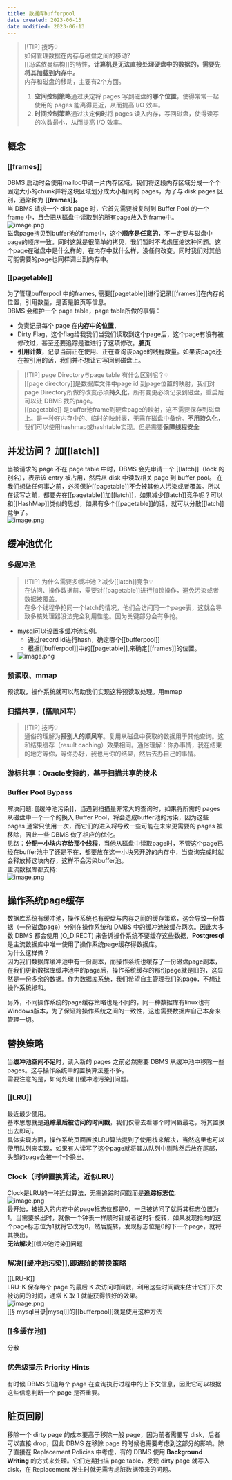 ```yaml
---
title: 数据库bufferpool
date created: 2023-06-13
date modified: 2023-06-13
---
```


> [!TIP] 技巧💡  
> 如何管理数据在内存与磁盘之间的移动?  
>  [[冯诺依曼结构]]的特性，**计算机是无法直接处理硬盘中的数据的，需要先将其加载到内存中。**  
>  内存和磁盘的移动，主要有2个方面。
>  1. **空间控制策略**通过决定将 pages 写到磁盘的**哪个位置**，使得常常一起使用的 pages 能离得更近，从而提高 I/O 效率。
>  2. **时间控制策略**通过决定**何时**将 pages 读入内存，写回磁盘，使得读写的次数最小，从而提高 I/O 效率。

## 概念

### [[frames]]

DBMS 启动时会使用malloc申请一片内存区域，我们将这段内存区域分成一个个固定大小的chunk并将这块区域划分成大小相同的 pages，为了与 disk pages 区别，通常称为 **[[frames]]。**  
当 DBMS 请求一个 disk page 时，它首先需要被复制到 Buffer Pool 的一个 frame 中，且会把从磁盘中读取到的所有page放入到frame中。  
![image.png](http://image.clickear.top/20230613165400.png)  
磁盘page拷贝到buffer池的frame中，这个**顺序是任意的**，不一定要与磁盘中page的顺序一致。同时这就是很简单的拷贝，我们暂时不考虑压缩这种问题。这个page在磁盘中是什么样的，在内存中就什么样，没任何改变。同时我们对其他可能需要的page也同样调出到内存中。

### [[pagetable]]

为了管理bufferpool 中的frames, 需要[[pagetable]]进行记录[[frames]]在内存的位置，引用数量，是否是脏页等信息。  
DBMS 会维护一个 page table，page table所做的事情：

- 负责记录每个 page 在**内存中的位置**，
- Dirty Flag，这个flag给我我们当我们读取到这个page后，这个page有没有被修改过，甚至还要追踪是谁进行了这项修改。**脏页**
- **引用计数**，记录当前正在使用、正在查询该page的线程数量。如果该page还在被引用的话，我们并不想让它写回到磁盘上。

> [!TIP] page Directory与page table 有什么区别呢？💡  
>  [[page directory]]是数据库文件中page id 到page位置的映射，我们对page Directory所做的改变必须**持久化**，所有变更必须记录到磁盘，重启后可以让 DBMS 找的page。  
>  [[pagetable]] 是buffer池frame到硬盘page的映射，这不需要保存到磁盘上。是一种在内存中的、临时的映射表，无需在磁盘中备份。**不用持久化**，我们可以使用hashmap或hashtable实现。但是需要**保障线程安全**

## 并发访问？ 加[[latch]]

当被请求的 page 不在 page table 中时，DBMS 会先申请一个 [[latch]]（lock 的别名），表示该 entry 被占用，然后从 disk 中读取相关 page 到 buffer pool。 在我们想做任何事之前，必须保护[[pagetable]]不会被其他人污染或者覆盖。所以在读写之前，都要先在[[pagetable]]加[[latch]]，如果减少[[latch]]竞争呢？可以和[[HashMap]]类似的思想，如果有多个[[pagetable]]的话，就可以分散[[latch]]竞争了。  
![image.png](http://image.clickear.top/20230613172052.png)

## 缓冲池优化

### 多缓冲池

> [!TIP] 为什么需要多缓冲池？减少[[latch]]竞争💡  
>  在访问、操作数据前，需要对[[pagetable]]进行加锁操作，避免污染或者数据被覆盖。  
>  在多个线程争抢同一个latch的情况，他们会访问同一个page表，这就会导致多核处理器没法完全利用性能。因为关键部分会有争抢。

+ mysql可以设置多缓冲池实例。
	+ 通过record id进行hash，确定哪个[[bufferpool]]
	+ 根据[[bufferpool]]中的[[pagetable]],来确定[[frames]]的位置。
+ ![image.png](http://image.clickear.top/20230613175035.png)

### 预读取、mmap

预读取，操作系统就可以帮助我们实现这种预读取处理。用mmap

### 扫描共享，(搭顺风车)

> [!TIP] 技巧💡  
> 通俗的理解为**搭别人的顺风车**。复用从磁盘中获取的数据用于其他查询。这和结果缓存（result caching）效果相同。通俗理解：你办事情，我在结束的地方等你，等你办好，我也用你的结果，然后去办自己的事情。

### 游标共享：Oracle支持的，基于扫描共享的技术

### Buffer Pool Bypass

解决问题: [[缓冲池污染]]，当遇到扫描量非常大的查询时，如果将所需的 pages 从磁盘中一个一个的换入 Buffer Pool，将会造成buffer池的污染，因为这些 pages 通常只使用一次，而它们的进入将导致一些可能在未来更需要的 pages 被移除，因此一些 DBMS 做了相应的优化。  
思路：**分配一小块内存给那个线程**，当他从磁盘中读取page时，不管这个page已经在buffer池中了还是不在，都要放在这一小块另开辟的内存中，当查询完成时就会释放掉这块内存，这样不会污染buffer池。  
主流数据库都支持:  
![image.png](http://image.clickear.top/20230613175501.png)

## 操作系统page缓存

数据库系统有缓冲池，操作系统也有硬盘与内存之间的缓存策略，这会导致一份数据（一份磁盘page）分别在操作系统和 DMBS 中的缓冲池被缓存两次。因此大多数 DBMS 都会使用 (O_DIRECT) 来告诉操作系统不要缓存这些数据，**Postgresql**是主流数据库中唯一使用了操作系统page缓存得数据库。  
为什么这样做？  
因为我们数据库缓冲池中有一份副本，而操作系统也缓存了一份磁盘page副本，在我们更新数据库缓冲池中的page后，操作系统缓存的那份page就是旧的，这显然是一份多余的数据。作为数据库系统，我们希望自主管理我们的page，不想让操作系统掺和。

另外，不同操作系统的page缓存策略也是不同的，同一种数据库有linux也有Windows版本，为了保证跨操作系统之间的一致性，这也需要数据库自己本身来管理一切。

## 替换策略

当**缓冲池空间不足**时，读入新的 pages 之前必然需要 DBMS 从缓冲池中移除一些pages。这与操作系统中的置换算法差不多。  
需要注意的是，如何处理 [[缓冲池污染]]问题。

### [[LRU]]

最近最少使用。  
基本思想就是**追踪最后被访问的时间戳**，我们仅需去看哪个时间戳最老，将其置换出去即可。  
具体实现方面，操作系统页面置换LRU算法提到了使用栈来解决，当然这里也可以使用队列来实现，如果有人读写了这个page就将其从队列中剔除然后放在尾部，头部的page会被一个个换出。

### Clock（时钟置换算法，近似LRU)

Clock是LRU的一种近似算法，无需追踪时间戳而是**追踪标志位**.  
![image.png](http://image.clickear.top/20230613184440.png)  
最开始，被换入的内存中的page标志位都是0，一旦被访问了就将其标志位置为1。当需要换出时，就像一个钟表一样顺时针或者逆时针旋转，如果发现指向的这个page标志位为1就将它改为0，然后旋转，发现标志位是0的下一个page，就将其换出。  
**无法解决**[[缓冲池污染]]问题

### 解决[[缓冲池污染]],即进阶的替换策略

[[LRU-K]]  
LRU-K 保存每个 page 的最后 K 次访问时间戳，利用这些时间戳来估计它们下次被访问的时间，通常 K 取 1 就能获得很好的效果。  
![image.png](http://image.clickear.top/20230613184610.png)  
[[§ mysql目录|mysql]]的[[bufferpool]]就是使用这种方法

### [[多缓存池]]

分散

### 优先级提示 Priority Hints

有时候 DBMS 知道每个 page 在查询执行过程中的上下文信息，因此它可以根据这些信息判断一个 page 是否重要。

## 脏页回刷

移除一个 dirty page 的成本要高于移除一般 page，因为前者需要写 disk，后者可以直接 drop，因此 DBMS 在移除 page 的时候也需要考虑到这部分的影响。除了直接在 Replacement Policies 中考虑，有的 DBMS 使用 **Background Writing** 的方式来处理。它们定期扫描 page table，发现 dirty page 就写入 disk，在 Replacement 发生时就无需考虑脏数据带来的问题。
